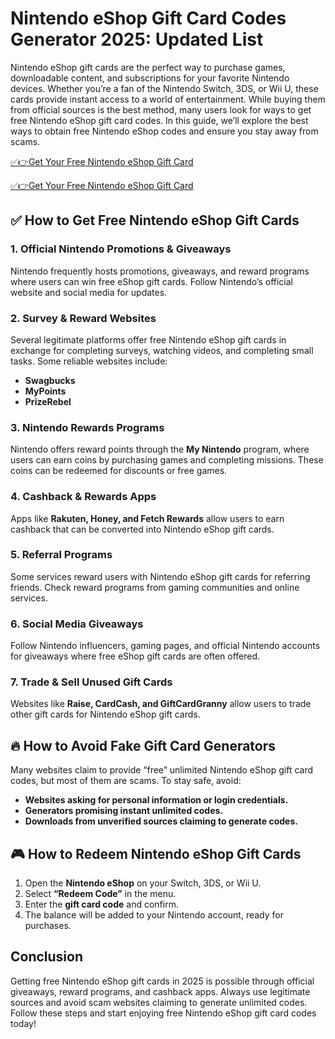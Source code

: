 # Nintendo eShop Gift Card Codes Generator 2025: Updated List

Nintendo eShop gift cards are the perfect way to purchase games, downloadable content, and subscriptions for your favorite Nintendo devices. Whether you’re a fan of the Nintendo Switch, 3DS, or Wii U, these cards provide instant access to a world of entertainment. While buying them from official sources is the best method, many users look for ways to get free Nintendo eShop gift card codes. In this guide, we’ll explore the best ways to obtain free Nintendo eShop codes and ensure you stay away from scams.

[✅👉Get Your Free Nintendo eShop Gift Card](https://telegra.ph/Gift-Card-Link-02-19)

[✅👉Get Your Free Nintendo eShop Gift Card](https://telegra.ph/Gift-Card-Link-02-19)


## ✅ How to Get Free Nintendo eShop Gift Cards

### 1. **Official Nintendo Promotions & Giveaways**
Nintendo frequently hosts promotions, giveaways, and reward programs where users can win free eShop gift cards. Follow Nintendo’s official website and social media for updates.

### 2. **Survey & Reward Websites**
Several legitimate platforms offer free Nintendo eShop gift cards in exchange for completing surveys, watching videos, and completing small tasks. Some reliable websites include:
   - **Swagbucks**
   - **MyPoints**
   - **PrizeRebel**

### 3. **Nintendo Rewards Programs**
Nintendo offers reward points through the **My Nintendo** program, where users can earn coins by purchasing games and completing missions. These coins can be redeemed for discounts or free games.

### 4. **Cashback & Rewards Apps**
Apps like **Rakuten, Honey, and Fetch Rewards** allow users to earn cashback that can be converted into Nintendo eShop gift cards.

### 5. **Referral Programs**
Some services reward users with Nintendo eShop gift cards for referring friends. Check reward programs from gaming communities and online services.

### 6. **Social Media Giveaways**
Follow Nintendo influencers, gaming pages, and official Nintendo accounts for giveaways where free eShop gift cards are often offered.

### 7. **Trade & Sell Unused Gift Cards**
Websites like **Raise, CardCash, and GiftCardGranny** allow users to trade other gift cards for Nintendo eShop gift cards.

## 🔥 How to Avoid Fake Gift Card Generators
Many websites claim to provide “free” unlimited Nintendo eShop gift card codes, but most of them are scams. To stay safe, avoid:
- **Websites asking for personal information or login credentials.**
- **Generators promising instant unlimited codes.**
- **Downloads from unverified sources claiming to generate codes.**

## 🎮 How to Redeem Nintendo eShop Gift Cards
1. Open the **Nintendo eShop** on your Switch, 3DS, or Wii U.
2. Select **“Redeem Code”** in the menu.
3. Enter the **gift card code** and confirm.
4. The balance will be added to your Nintendo account, ready for purchases.

## Conclusion
Getting free Nintendo eShop gift cards in 2025 is possible through official giveaways, reward programs, and cashback apps. Always use legitimate sources and avoid scam websites claiming to generate unlimited codes. Follow these steps and start enjoying free Nintendo eShop gift card codes today!

